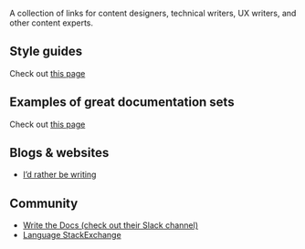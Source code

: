 A collection of links for content designers, technical writers, UX writers, and other content experts.

## Style guides
Check out [this page](style-guides.md)

## Examples of great documentation sets
Check out [this page](documentation-examples.md)

## Blogs & websites
* [I’d rather be writing](https://idratherbewriting.com/)

## Community
* [Write the Docs (check out their Slack channel)](http://www.writethedocs.org/)
* [Language StackExchange](https://english.stackexchange.com/)

